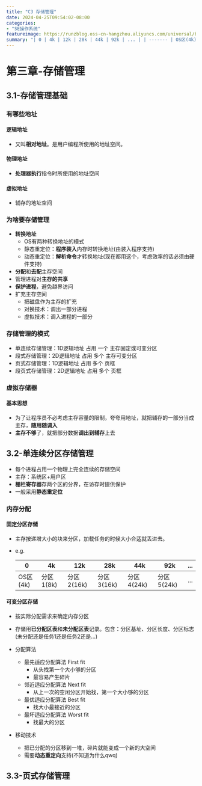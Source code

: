 ```yaml
---
title: "C3 存储管理"
date: 2024-04-25T09:54:02-08:00
categories: 
- "SE操作系统"
featureimage: https://runzblog.oss-cn-hangzhou.aliyuncs.com/universal/background1.jpg
summary: "| 0 | 4k | 12k | 28k | 44k | 92k | ... | | ------- | OS区(4k) | 分区1(8k) | 分区2(16k) | 分区3(16k) | 分区4(2..."
---
```


# 第三章-存储管理

## 3.1-存储管理基础

### 有哪些地址

#### 逻辑地址

- 又叫**相对地址**。是用户编程所使用的地址空间。

#### 物理地址

- **处理器执行**指令时所使用的地址空间

#### 虚拟地址

- 辅存的地址空间

### 为啥要存储管理

- **转换地址**
    - OS有两种转换地址的模式
    - 静态重定位：**程序装入**内存时转换地址(由装入程序支持)
    - 动态重定位：**解析命令**才转换地址(现在都用这个，考虑效率的话必须由硬件支持)
- **分配**和**去配**主存空间
- 管理进程对**主存的共享**
- **保护进程**，避免越界访问
- 扩充主存空间
    - 把磁盘作为主存的扩充
    - 对换技术：调出一部分进程
    - 虚拟技术：调入进程的一部分

### 存储管理的模式

- 单连续存储管理：1D逻辑地址 占用 一个 主存固定或可变分区
- 段式存储管理：2D逻辑地址 占用 多个 主存可变分区
- 页式存储管理：1D逻辑地址 占用 多个 页框
- 段页式存储管理：2D逻辑地址 占用 多个 页框

### 虚拟存储器

#### 基本思想

- 为了让程序员不必考虑主存容量的限制，夸夸用地址，就把辅存的一部分当成主存，**随用随调入**
- **主存不够**了，就把部分数据**调出到辅存**上去

## 3.2-单连续分区存储管理

- 每个进程占用一个物理上完全连续的存储空间
- 主存：系统区+用户区
- **栅栏寄存器**存两个区的分界，在访存时提供保护
- 一般采用**静态重定位**

### 内存分配

#### 固定分区存储

- 主存按递增大小的块来分区，加载任务的时候大小合适就丢进去。

- e.g.

    | 0        | 4k        | 12k        | 28k        | 44k        | 92k        | ...  |
    | -------- | --------- | ---------- | ---------- | ---------- | ---------- | ---- |
    | OS区(4k) | 分区1(8k) | 分区2(16k) | 分区3(16k) | 分区4(24k) | 分区5(24k) | ...  |

#### 可变分区存储

- 按实际分配需求来确定内存分区
- 存储用**已分配区表**和**未分配区表**记录。包含：分区基址、分区长度、分区标志(未分配还是任务1还是任务2还是...)
- 分配算法
    - 最先适应分配算法 First fit
        - 从头找第一个大小够的分区
        - 最容易产生碎片
    - 邻近适应分配算法 Next fit
        - 从上一次的空闲分区开始找，第一个大小够的分区
    - 最优适应分配算法 Best fit
        - 找大小最接近的分区
    - 最坏适应分配算法 Worst fit
        - 找最大的分区

- 移动技术
    - 把已分配的分区移到一堆，碎片就能变成一个新的大空间
    - 需要**动态重定向**支持(不知道为什么qwq)

## 3.3-页式存储管理

